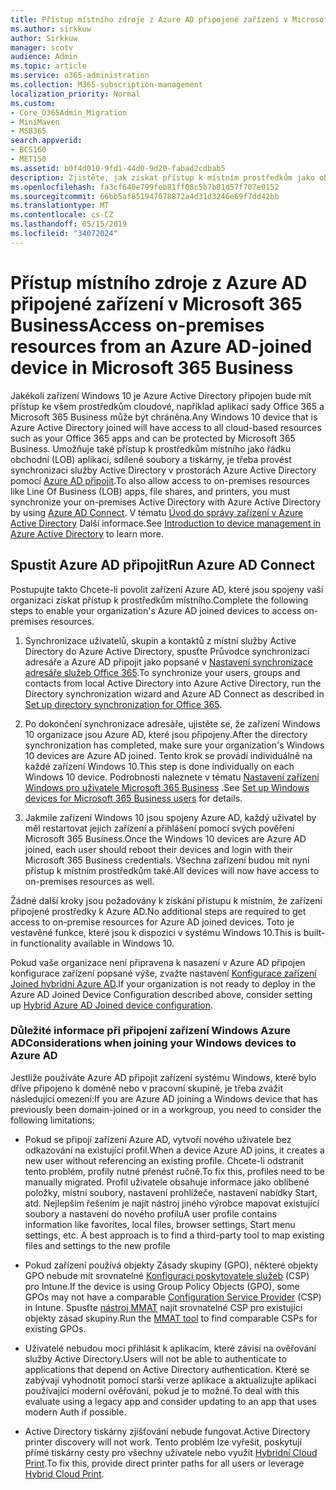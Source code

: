 ```yaml
---
title: Přístup místního zdroje z Azure AD připojené zařízení v Microsoft 365 Business
ms.author: sirkkuw
author: Sirkkuw
manager: scotv
audience: Admin
ms.topic: article
ms.service: o365-administration
ms.collection: M365-subscription-management
localization_priority: Normal
ms.custom:
- Core_O365Admin_Migration
- MiniMaven
- MSB365
search.appverid:
- BCS160
- MET150
ms.assetid: b0f4d010-9fd1-44d0-9d20-fabad2cdbab5
description: Zjistěte, jak získat přístup k místním prostředkům jako obchodními apps, sdílených souborů a tiskáren ze služby Active Directory Azure připojené zařízení Windows 10.
ms.openlocfilehash: fa3cf640e799feb81ff08c5b7b81d57f707e0152
ms.sourcegitcommit: 66bb5af851947078872a4d31d3246e69f7dd42bb
ms.translationtype: MT
ms.contentlocale: cs-CZ
ms.lasthandoff: 05/15/2019
ms.locfileid: "34072024"
---
```

# <a name="access-on-premises-resources-from-an-azure-ad-joined-device-in-microsoft-365-business"></a><span data-ttu-id="952f3-103">Přístup místního zdroje z Azure AD připojené zařízení v Microsoft 365 Business</span><span class="sxs-lookup"><span data-stu-id="952f3-103">Access on-premises resources from an Azure AD-joined device in Microsoft 365 Business</span></span>

<span data-ttu-id="952f3-104">Jakékoli zařízení Windows 10 je Azure Active Directory připojen bude mít přístup ke všem prostředkům cloudové, například aplikací sady Office 365 a Microsoft 365 Business může být chráněna.</span><span class="sxs-lookup"><span data-stu-id="952f3-104">Any Windows 10 device that is Azure Active Directory joined will have access to all cloud-based resources such as your Office 365 apps and can be protected by Microsoft 365 Business.</span></span> <span data-ttu-id="952f3-105">Umožňuje také přístup k prostředkům místního jako řádku obchodní (LOB) aplikací, sdílené soubory a tiskárny, je třeba provést synchronizaci služby Active Directory v prostorách Azure Active Directory pomocí [Azure AD připojit](https://docs.microsoft.com/en-us/azure/active-directory/connect/active-directory-aadconnect).</span><span class="sxs-lookup"><span data-stu-id="952f3-105">To also allow access to on-premises resources like Line Of Business (LOB) apps, file shares, and printers, you must synchronize your on-premises Active Directory with Azure Active Directory by using [Azure AD Connect](https://docs.microsoft.com/en-us/azure/active-directory/connect/active-directory-aadconnect).</span></span> <span data-ttu-id="952f3-106">V tématu [Úvod do správy zařízení v Azure Active Directory](https://docs.microsoft.com/en-us/azure/active-directory/device-management-introduction) Další informace.</span><span class="sxs-lookup"><span data-stu-id="952f3-106">See [Introduction to device management in Azure Active Directory](https://docs.microsoft.com/en-us/azure/active-directory/device-management-introduction) to learn more.</span></span> 
  
## <a name="run-azure-ad-connect"></a><span data-ttu-id="952f3-107">Spustit Azure AD připojit</span><span class="sxs-lookup"><span data-stu-id="952f3-107">Run Azure AD Connect</span></span>

<span data-ttu-id="952f3-108">Postupujte takto Chcete-li povolit zařízení Azure AD, které jsou spojeny vaší organizaci získat přístup k prostředkům místního.</span><span class="sxs-lookup"><span data-stu-id="952f3-108">Complete the following steps to enable your organization's Azure AD joined devices to access on-premises resources.</span></span>
  
1. <span data-ttu-id="952f3-109">Synchronizace uživatelů, skupin a kontaktů z místní služby Active Directory do Azure Active Directory, spusťte Průvodce synchronizací adresáře a Azure AD připojit jako popsané v [Nastavení synchronizace adresáře služeb Office 365](https://support.office.com/article/1b3b5318-6977-42ed-b5c7-96fa74b08846).</span><span class="sxs-lookup"><span data-stu-id="952f3-109">To synchronize your users, groups and contacts from local Active Directory into Azure Active Directory, run the Directory synchronization wizard and Azure AD Connect as described in [Set up directory synchronization for Office 365](https://support.office.com/article/1b3b5318-6977-42ed-b5c7-96fa74b08846).</span></span>
    
2. <span data-ttu-id="952f3-110">Po dokončení synchronizace adresáře, ujistěte se, že zařízení Windows 10 organizace jsou Azure AD, které jsou připojeny.</span><span class="sxs-lookup"><span data-stu-id="952f3-110">After the directory synchronization has completed, make sure your organization's Windows 10 devices are Azure AD joined.</span></span> <span data-ttu-id="952f3-111">Tento krok se provádí individuálně na každé zařízení Windows 10.</span><span class="sxs-lookup"><span data-stu-id="952f3-111">This step is done individually on each Windows 10 device.</span></span> <span data-ttu-id="952f3-112">Podrobnosti naleznete v tématu [Nastavení zařízení Windows pro uživatele Microsoft 365 Business](set-up-windows-devices.md) .</span><span class="sxs-lookup"><span data-stu-id="952f3-112">See [Set up Windows devices for Microsoft 365 Business users](set-up-windows-devices.md) for details.</span></span> 
    
3. <span data-ttu-id="952f3-113">Jakmile zařízení Windows 10 jsou spojeny Azure AD, každý uživatel by měl restartovat jejich zařízení a přihlášení pomocí svých pověření Microsoft 365 Business.</span><span class="sxs-lookup"><span data-stu-id="952f3-113">Once the Windows 10 devices are Azure AD joined, each user should reboot their devices and login with their Microsoft 365 Business credentials.</span></span> <span data-ttu-id="952f3-114">Všechna zařízení budou mít nyní přístup k místním prostředkům také.</span><span class="sxs-lookup"><span data-stu-id="952f3-114">All devices will now have access to on-premises resources as well.</span></span>
    
<span data-ttu-id="952f3-115">Žádné další kroky jsou požadovány k získání přístupu k místním, že zařízení připojené prostředky k Azure AD.</span><span class="sxs-lookup"><span data-stu-id="952f3-115">No additional steps are required to get access to on-premise resources for Azure AD joined devices.</span></span> <span data-ttu-id="952f3-116">Toto je vestavěné funkce, které jsou k dispozici v systému Windows 10.</span><span class="sxs-lookup"><span data-stu-id="952f3-116">This is built-in functionality available in Windows 10.</span></span> 
  
<span data-ttu-id="952f3-117">Pokud vaše organizace není připravena k nasazení v Azure AD připojen konfigurace zařízení popsané výše, zvažte nastavení [Konfigurace zařízení Joined hybridní Azure AD](manage-windows-devices.md).</span><span class="sxs-lookup"><span data-stu-id="952f3-117">If your organization is not ready to deploy in the Azure AD Joined Device Configuration described above, consider setting up [Hybrid Azure AD Joined device configuration](manage-windows-devices.md).</span></span>
  
### <a name="considerations-when-joining-your-windows-devices-to-azure-ad"></a><span data-ttu-id="952f3-118">Důležité informace při připojení zařízení Windows Azure AD</span><span class="sxs-lookup"><span data-stu-id="952f3-118">Considerations when joining your Windows devices to Azure AD</span></span>

<span data-ttu-id="952f3-119">Jestliže používáte Azure AD připojit zařízení systému Windows, které bylo dříve připojeno k doméně nebo v pracovní skupině, je třeba zvážit následující omezení:</span><span class="sxs-lookup"><span data-stu-id="952f3-119">If you are Azure AD joining a Windows device that has previously been domain-joined or in a workgroup, you need to consider the following limitations:</span></span>
  
- <span data-ttu-id="952f3-120">Pokud se připojí zařízení Azure AD, vytvoří nového uživatele bez odkazování na existující profil.</span><span class="sxs-lookup"><span data-stu-id="952f3-120">When a device Azure AD joins, it creates a new user without referencing an existing profile.</span></span> <span data-ttu-id="952f3-121">Chcete-li odstranit tento problém, profily nutné přenést ručně.</span><span class="sxs-lookup"><span data-stu-id="952f3-121">To fix this, profiles need to be manually migrated.</span></span> <span data-ttu-id="952f3-122">Profil uživatele obsahuje informace jako oblíbené položky, místní soubory, nastavení prohlížeče, nastavení nabídky Start, atd. Nejlepším řešením je najít nástroj jiného výrobce mapovat existující soubory a nastavení do nového profilu</span><span class="sxs-lookup"><span data-stu-id="952f3-122">A user profile contains information like favorites, local files, browser settings, Start menu settings, etc. A best approach is to find a third-party tool to map existing files and settings to the new profile</span></span>

- <span data-ttu-id="952f3-123">Pokud zařízení používá objekty Zásady skupiny (GPO), některé objekty GPO nebude mít srovnatelné [Konfiguraci poskytovatele služeb](https://docs.microsoft.com/windows/configuration/provisioning-packages/how-it-pros-can-use-configuration-service-providers) (CSP) pro Intune.</span><span class="sxs-lookup"><span data-stu-id="952f3-123">If the device is using Group Policy Objects (GPO), some GPOs may not have a comparable [Configuration Service Provider](https://docs.microsoft.com/windows/configuration/provisioning-packages/how-it-pros-can-use-configuration-service-providers) (CSP) in Intune.</span></span> <span data-ttu-id="952f3-124">Spusťte [nástroj MMAT](https://www.microsoft.com/download/details.aspx?id=45520) najít srovnatelné CSP pro existující objekty zásad skupiny.</span><span class="sxs-lookup"><span data-stu-id="952f3-124">Run the [MMAT tool](https://www.microsoft.com/download/details.aspx?id=45520) to find comparable CSPs for existing GPOs.</span></span>

- <span data-ttu-id="952f3-125">Uživatelé nebudou moci přihlásit k aplikacím, které závisí na ověřování služby Active Directory.</span><span class="sxs-lookup"><span data-stu-id="952f3-125">Users will not be able to authenticate to applications that depend on Active Directory authentication.</span></span> <span data-ttu-id="952f3-126">Které se zabývají vyhodnotit pomocí starší verze aplikace a aktualizujte aplikaci používající moderní ověřování, pokud je to možné.</span><span class="sxs-lookup"><span data-stu-id="952f3-126">To deal with this evaluate using a legacy app and consider updating to an app that uses modern Auth if possible.</span></span>

- <span data-ttu-id="952f3-127">Active Directory tiskárny zjišťování nebude fungovat.</span><span class="sxs-lookup"><span data-stu-id="952f3-127">Active Directory printer discovery will not work.</span></span> <span data-ttu-id="952f3-128">Tento problém lze vyřešit, poskytují přímé tiskárny cesty pro všechny uživatele nebo využít [Hybridní Cloud Print](https://docs.microsoft.com/windows-server/administration/hybrid-cloud-print/hybrid-cloud-print-deploy).</span><span class="sxs-lookup"><span data-stu-id="952f3-128">To fix this, provide direct printer paths for all users or leverage [Hybrid Cloud Print](https://docs.microsoft.com/windows-server/administration/hybrid-cloud-print/hybrid-cloud-print-deploy).</span></span>
